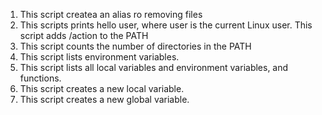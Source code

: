 1. This script createa an alias ro removing files
1. This scripts prints hello user, where user is the current Linux user.
This script adds /action to the PATH
3. This script counts the number of directories in the PATH
4. This script lists environment variables.
5. This script lists all local variables and environment variables, and functions.
6. This script creates a new local variable.
7. This script creates a new global variable.
